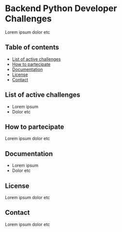 # Backend Python Developer Challenges
Lorem ipsum dolor etc

## Table of contents
* [List of active challenges](#list-of-active-challenges)
* [How to partecipate](#how-to-partecipate)
* [Documentation](#documentation)
* [License](#license)
* [Contact](#contact)

## List of active challenges
* Lorem ipsum
* Dolor etc

## How to partecipate
Lorem ipsum dolor etc

## Documentation
* Lorem ipsum
* Dolor etc

## License
Lorem ipsum dolor etc

## Contact
Lorem ipsum dolor etc